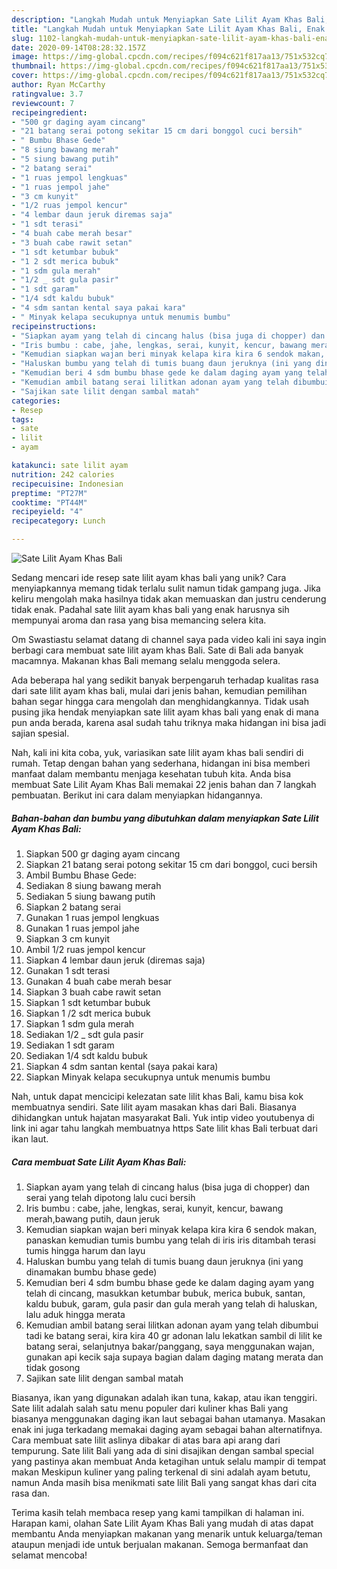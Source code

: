 ```yaml
---
description: "Langkah Mudah untuk Menyiapkan Sate Lilit Ayam Khas Bali, Enak Banget"
title: "Langkah Mudah untuk Menyiapkan Sate Lilit Ayam Khas Bali, Enak Banget"
slug: 1102-langkah-mudah-untuk-menyiapkan-sate-lilit-ayam-khas-bali-enak-banget
date: 2020-09-14T08:28:32.157Z
image: https://img-global.cpcdn.com/recipes/f094c621f817aa13/751x532cq70/sate-lilit-ayam-khas-bali-foto-resep-utama.jpg
thumbnail: https://img-global.cpcdn.com/recipes/f094c621f817aa13/751x532cq70/sate-lilit-ayam-khas-bali-foto-resep-utama.jpg
cover: https://img-global.cpcdn.com/recipes/f094c621f817aa13/751x532cq70/sate-lilit-ayam-khas-bali-foto-resep-utama.jpg
author: Ryan McCarthy
ratingvalue: 3.7
reviewcount: 7
recipeingredient:
- "500 gr daging ayam cincang"
- "21 batang serai potong sekitar 15 cm dari bonggol cuci bersih"
- " Bumbu Bhase Gede"
- "8 siung bawang merah"
- "5 siung bawang putih"
- "2 batang serai"
- "1 ruas jempol lengkuas"
- "1 ruas jempol jahe"
- "3 cm kunyit"
- "1/2 ruas jempol kencur"
- "4 lembar daun jeruk diremas saja"
- "1 sdt terasi"
- "4 buah cabe merah besar"
- "3 buah cabe rawit setan"
- "1 sdt ketumbar bubuk"
- "1 2 sdt merica bubuk"
- "1 sdm gula merah"
- "1/2 _ sdt gula pasir"
- "1 sdt garam"
- "1/4 sdt kaldu bubuk"
- "4 sdm santan kental saya pakai kara"
- " Minyak kelapa secukupnya untuk menumis bumbu"
recipeinstructions:
- "Siapkan ayam yang telah di cincang halus (bisa juga di chopper) dan serai yang telah dipotong lalu cuci bersih"
- "Iris bumbu : cabe, jahe, lengkas, serai, kunyit, kencur, bawang merah,bawang putih, daun jeruk"
- "Kemudian siapkan wajan beri minyak kelapa kira kira 6 sendok makan, panaskan kemudian tumis bumbu yang telah di iris iris ditambah terasi tumis hingga harum dan layu"
- "Haluskan bumbu yang telah di tumis buang daun jeruknya (ini yang dinamakan bumbu bhase gede)"
- "Kemudian beri 4 sdm bumbu bhase gede ke dalam daging ayam yang telah di cincang, masukkan ketumbar bubuk, merica bubuk, santan, kaldu bubuk, garam, gula pasir dan gula merah yang telah di haluskan, lalu aduk hingga merata"
- "Kemudian ambil batang serai lilitkan adonan ayam yang telah dibumbui tadi ke batang serai, kira kira 40 gr adonan lalu lekatkan sambil di lilit ke batang serai, selanjutnya bakar/panggang, saya menggunakan wajan, gunakan api kecik saja supaya bagian dalam daging matang merata dan tidak gosong"
- "Sajikan sate lilit dengan sambal matah"
categories:
- Resep
tags:
- sate
- lilit
- ayam

katakunci: sate lilit ayam 
nutrition: 242 calories
recipecuisine: Indonesian
preptime: "PT27M"
cooktime: "PT44M"
recipeyield: "4"
recipecategory: Lunch

---
```



![Sate Lilit Ayam Khas Bali](https://img-global.cpcdn.com/recipes/f094c621f817aa13/751x532cq70/sate-lilit-ayam-khas-bali-foto-resep-utama.jpg)

Sedang mencari ide resep sate lilit ayam khas bali yang unik? Cara menyiapkannya memang tidak terlalu sulit namun tidak gampang juga. Jika keliru mengolah maka hasilnya tidak akan memuaskan dan justru cenderung tidak enak. Padahal sate lilit ayam khas bali yang enak harusnya sih mempunyai aroma dan rasa yang bisa memancing selera kita.

Om Swastiastu selamat datang di channel saya pada video kali ini saya ingin berbagi cara membuat sate lilit ayam khas Bali. Sate di Bali ada banyak macamnya. Makanan khas Bali memang selalu menggoda selera.

Ada beberapa hal yang sedikit banyak berpengaruh terhadap kualitas rasa dari sate lilit ayam khas bali, mulai dari jenis bahan, kemudian pemilihan bahan segar hingga cara mengolah dan menghidangkannya. Tidak usah pusing jika hendak menyiapkan sate lilit ayam khas bali yang enak di mana pun anda berada, karena asal sudah tahu triknya maka hidangan ini bisa jadi sajian spesial.


Nah, kali ini kita coba, yuk, variasikan sate lilit ayam khas bali sendiri di rumah. Tetap dengan bahan yang sederhana, hidangan ini bisa memberi manfaat dalam membantu menjaga kesehatan tubuh kita. Anda bisa membuat Sate Lilit Ayam Khas Bali memakai 22 jenis bahan dan 7 langkah pembuatan. Berikut ini cara dalam menyiapkan hidangannya.

<!--inarticleads1-->

##### Bahan-bahan dan bumbu yang dibutuhkan dalam menyiapkan Sate Lilit Ayam Khas Bali:

1. Siapkan 500 gr daging ayam cincang
1. Siapkan 21 batang serai potong sekitar 15 cm dari bonggol, cuci bersih
1. Ambil  Bumbu Bhase Gede:
1. Sediakan 8 siung bawang merah
1. Sediakan 5 siung bawang putih
1. Siapkan 2 batang serai
1. Gunakan 1 ruas jempol lengkuas
1. Gunakan 1 ruas jempol jahe
1. Siapkan 3 cm kunyit
1. Ambil 1/2 ruas jempol kencur
1. Siapkan 4 lembar daun jeruk (diremas saja)
1. Gunakan 1 sdt terasi
1. Gunakan 4 buah cabe merah besar
1. Siapkan 3 buah cabe rawit setan
1. Siapkan 1 sdt ketumbar bubuk
1. Siapkan 1 /2 sdt merica bubuk
1. Siapkan 1 sdm gula merah
1. Sediakan 1/2 _ sdt gula pasir
1. Sediakan 1 sdt garam
1. Sediakan 1/4 sdt kaldu bubuk
1. Siapkan 4 sdm santan kental (saya pakai kara)
1. Siapkan  Minyak kelapa secukupnya untuk menumis bumbu


Nah, untuk dapat mencicipi kelezatan sate lilit khas Bali, kamu bisa kok membuatnya sendiri. Sate lilit ayam masakan khas dari Bali. Biasanya dihidangkan untuk hajatan masyarakat Bali. Yuk intip video youtubenya di link ini agar tahu langkah membuatnya https Sate lilit khas Bali terbuat dari ikan laut. 

<!--inarticleads2-->

##### Cara membuat Sate Lilit Ayam Khas Bali:

1. Siapkan ayam yang telah di cincang halus (bisa juga di chopper) dan serai yang telah dipotong lalu cuci bersih
1. Iris bumbu : cabe, jahe, lengkas, serai, kunyit, kencur, bawang merah,bawang putih, daun jeruk
1. Kemudian siapkan wajan beri minyak kelapa kira kira 6 sendok makan, panaskan kemudian tumis bumbu yang telah di iris iris ditambah terasi tumis hingga harum dan layu
1. Haluskan bumbu yang telah di tumis buang daun jeruknya (ini yang dinamakan bumbu bhase gede)
1. Kemudian beri 4 sdm bumbu bhase gede ke dalam daging ayam yang telah di cincang, masukkan ketumbar bubuk, merica bubuk, santan, kaldu bubuk, garam, gula pasir dan gula merah yang telah di haluskan, lalu aduk hingga merata
1. Kemudian ambil batang serai lilitkan adonan ayam yang telah dibumbui tadi ke batang serai, kira kira 40 gr adonan lalu lekatkan sambil di lilit ke batang serai, selanjutnya bakar/panggang, saya menggunakan wajan, gunakan api kecik saja supaya bagian dalam daging matang merata dan tidak gosong
1. Sajikan sate lilit dengan sambal matah


Biasanya, ikan yang digunakan adalah ikan tuna, kakap, atau ikan tenggiri. Sate lilit adalah salah satu menu populer dari kuliner khas Bali yang biasanya menggunakan daging ikan laut sebagai bahan utamanya. Masakan enak ini juga terkadang memakai daging ayam sebagai bahan alternatifnya. Cara membuat sate lilit aslinya dibakar di atas bara api arang dari tempurung. Sate lilit Bali yang ada di sini disajikan dengan sambal special yang pastinya akan membuat Anda ketagihan untuk selalu mampir di tempat makan Meskipun kuliner yang paling terkenal di sini adalah ayam betutu, namun Anda masih bisa menikmati sate lilit Bali yang sangat khas dari cita rasa dan. 

Terima kasih telah membaca resep yang kami tampilkan di halaman ini. Harapan kami, olahan Sate Lilit Ayam Khas Bali yang mudah di atas dapat membantu Anda menyiapkan makanan yang menarik untuk keluarga/teman ataupun menjadi ide untuk berjualan makanan. Semoga bermanfaat dan selamat mencoba!
